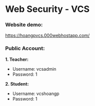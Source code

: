 # Web Security - VCS
### Website demo:
https://hoangpvcs.000webhostapp.com/
### Public Account:
**1. Teacher:**
* Username: vcsadmin
* Password: 1 

**2. Student:**
* Username: vcshoangp
* Password: 1
